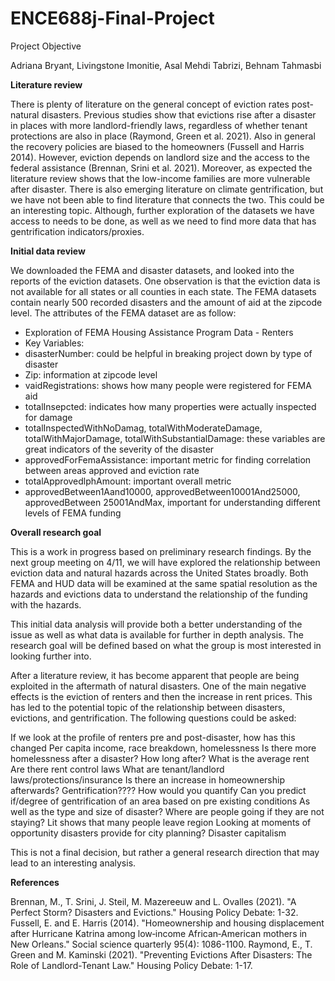 # ENCE688j-Final-Project
Project Objective

Adriana Bryant, Livingstone Imonitie, Asal Mehdi Tabrizi, Behnam Tahmasbi

**Literature review**

There is plenty of literature on the general concept of eviction rates post-natural disasters. Previous studies show that evictions rise after a disaster in places with more landlord-friendly laws, regardless of whether tenant protections are also in place (Raymond, Green et al. 2021). Also in general the recovery policies are biased to the homeowners (Fussell and Harris 2014). However, eviction depends on landlord size and the access to the federal assistance (Brennan, Srini et al. 2021). Moreover, as expected the literature review shows that the low-income families are more vulnerable after disaster. There is also emerging literature on climate gentrification, but we have not been able to find literature that connects the two. This could be an interesting topic. Although, further exploration of the datasets we have access to needs to be done, as well as we need to find more data that has gentrification indicators/proxies.

**Initial data review**

We downloaded the FEMA and disaster datasets, and looked into the reports of the eviction datasets. One observation is that the eviction data is not available for all states or all counties in each state. The FEMA datasets contain nearly 500 recorded disasters and the amount of aid at the zipcode level. The attributes of the FEMA dataset are as follow:
-	Exploration of FEMA Housing Assistance Program Data - Renters 
-	Key Variables:  
-	disasterNumber: could be helpful in breaking project down by type of disaster
-	Zip: information at zipcode level
-	vaidRegistrations: shows how many people were registered for FEMA aid 
-	totalInsepcted: indicates how many properties were actually inspected for damage
-	totalInspectedWithNoDamag, totalWithModerateDamage, totalWithMajorDamage, totalWithSubstantialDamage: these variables are great indicators of the severity of the disaster 
-	approvedForFemaAssistance: important metric for finding correlation between areas approved and eviction rate 
-	totalApprovedlphAmount: important overall metric
-	approvedBetween1Aand10000, approvedBetween10001And25000, approvedBetween 25001AndMax, important for understanding different levels of FEMA funding


**Overall research goal**

This is a work in progress based on preliminary research findings. By the next group meeting on 4/11, we will have explored the relationship between eviction data and natural hazards across the United States broadly. Both FEMA and HUD data will be examined at the same spatial resolution as the hazards and evictions data to understand the relationship of the funding with the hazards.

This initial data analysis will provide both a better understanding of the issue as well as what data is available for further in depth analysis. The research goal will be defined based on what the group is most interested in looking further into. 

After a literature review, it has become apparent that people are being exploited in the aftermath of natural disasters. One of the main negative effects is the eviction of renters and then the increase in rent prices. This has led to the potential topic of the relationship between disasters, evictions, and gentrification. The following questions could be asked: 

If we look at the profile of renters pre and post-disaster, how has this changed
	Per capita income, race breakdown, homelessness	
		Is there more homelessness after a disaster? How long after?
	What is the average rent 
		Are there rent control laws
	What are tenant/landlord laws/protections/insurance 
	Is there an increase in homeownership afterwards? 
	Gentrification????
		How would you quantify 
	Can you predict if/degree of gentrification of an area based on pre existing conditions 
		As well as the type and size of disaster? 
	Where are people going if they are not staying? 
		Lit shows that many people leave region
	Looking at moments of opportunity disasters provide for city planning?
		Disaster capitalism 

This is not a final decision, but rather a general research direction that may lead to an interesting analysis. 

**References**

Brennan, M., T. Srini, J. Steil, M. Mazereeuw and L. Ovalles (2021). "A Perfect Storm? Disasters and Evictions." Housing Policy Debate: 1-32.
Fussell, E. and E. Harris (2014). "Homeownership and housing displacement after Hurricane Katrina among low‐income African‐American mothers in New Orleans." Social science quarterly 95(4): 1086-1100.
Raymond, E., T. Green and M. Kaminski (2021). "Preventing Evictions After Disasters: The Role of Landlord-Tenant Law." Housing Policy Debate: 1-17.
